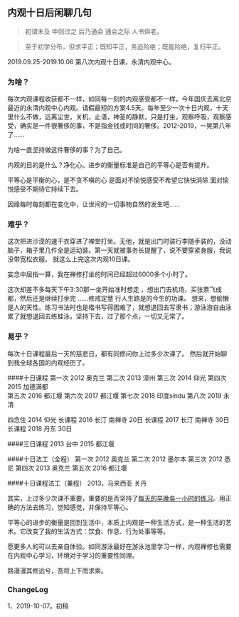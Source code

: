 


##  内观十日后闲聊几句

> 初谓未及 中则过之 后乃通会 通会之际 人书俱老。

> 至于初学分布，但求平正；既知平正，务追险绝；既能险绝，复归平正。


2019.09.25-2019.10.06  第八次内观十日课，永清内观中心。
 

### 为啥？


每次内观课程收获都不一样，如同每一刻的内观感受都不一样。今年国庆去离北京最近的永清内观中心内观。请假最短的方案4.5天。每年至少一次十日内观，十天里什么不做，远离尘世，关机，止语，神圣的静默，只是打坐，观察呼吸，观察感受，确实是一件很奢侈的事，不是指金钱或时间的奢侈。2012-2019，一晃第八年了……

为啥一直坚持做这件奢侈的事？为了自己。 

内观的目的是什么？净化心。进步的衡量标准是自己的平等心是否有提升。

平等心是平衡的心，是不贪不嗔的心 是面对不愉悦感受不希望它快快消除 面对愉悦感受不期待它持续下去。


因缘每时每刻都在变化中，让世间的一切事物自然的发生吧…… 



### 难乎？

这次把进沙漠的速干衣穿进了禅堂打坐。无他，就是出门时装行李随手装的，没动脑子，箱子里几件全是运动装。第一天就被事务长提醒了，说不要穿紧身服，我说没带宽松衣服。 就这么上完这次内观10日课。

妄念中屈指一算，我在禅修打坐的时间已经超过6000多个小时了。

这次却差不多每天下午3:30那一坐开始准时想走 ，想出门去机场，买张票飞成都，然后还是继续打坐完 ……修戒定慧 行人生路是的今生的功课。 想来，想偷懒是人的天性。练习书法时也是楷书写得困难了，就想退回去写隶书；游泳游自由泳累了就想退回去练蛙泳，坚持下去，过了那个点，一切又无常了。


### 易乎？


每次十日课程最后一天的慈悲日，都有同修问你上过多少次课了。 然后就开始聊到我全球各国的内观经历了。


 ####十日课程 
 第一次 2012  奥克兰 
 第二次 2013  漳州 
 第三次 2014  仰光
 第四次 2015  加德满都  
 第五次 2016  都江堰 
 第六次 2017  都江堰 
 第七次 2018  印度sindu 
 第八次 2019 永清
 
 四念住 2014  仰光
 长课程 2016  长汀 南禅寺  20日
 长课程 2017  长汀 南禅寺  30日
 长课程 2018  丹东  30日 
 
 ####三日课程
 2013 台中
 2015 都江堰
 
 ####十日法工（全程）
 第一次 2012 奥克兰
 第二次 2012 墨尔本
 第三次 2012 悉尼
 第四次 2013 奥克兰
 第五次 2016 都江堰
 
 ####十日课程法工（兼程）
 2013，马来西亚 关丹
 
其实，上过多少次课不重要，重要的是否坚持了[每天的早晚各一小时的练习](http://violettianjie.com/vipassana)。用正确的方法去练习，觉知感觉，并保持平等心。

平等心的进步的衡量是回到生活中，本质上内观是一种生活方式，是一种生活的艺术。它改变了我的生活方式：饮食、作息、行为处事等等。

愿更多人的可以去亲自体验。如同游泳最好在游泳池里学习一样，内观禅修也需要在内观中心学习，环境对于学习的重要性同理。

路漫漫其修远兮，吾将上下而求索。

### ChangeLog

1、2019-10-07。初稿

